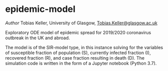 # epidemic-model

_Author_ Tobias Keller, University of Glasgow, Tobias.Keller@glasgow.ac.uk

Exploratory ODE model of epidemic spread for 2019/2020 coronavirus outbreak in the UK and abroad.

The model is of the SIR-model type, in this instance solving for the variables of susceptible fraction of population (S), currently infected fraction (I), recovered fraction (R), and case fraction resulting in death (D). The simulation code is written in the form of a Jupyter notebook (Python 3.7).


